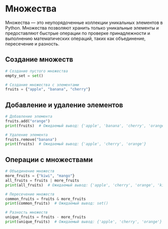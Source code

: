 # Множества

Множества — это неупорядоченные коллекции уникальных элементов в Python. Множества позволяют хранить только уникальные элементы и предоставляют быстрые операции по проверке принадлежности и выполнению математических операций, таких как объединение, пересечение и разность.

## Создание множеств

```python
# Создание пустого множества
empty_set = set()

# Создание множества с элементами
fruits = {"apple", "banana", "cherry"}
```

## Добавление и удаление элементов

```python
# Добавление элемента
fruits.add("orange")
print(fruits)  # Ожидаемый вывод: {'apple', 'banana', 'cherry', 'orange'}

# Удаление элемента
fruits.remove("banana")
print(fruits)  # Ожидаемый вывод: {'apple', 'cherry', 'orange'}
```

## Операции с множествами

```python
# Объединение множеств
more_fruits = {"kiwi", "mango"}
all_fruits = fruits | more_fruits
print(all_fruits)  # Ожидаемый вывод: {'apple', 'cherry', 'orange', 'kiwi', 'mango'}

# Пересечение множеств
common_fruits = fruits & more_fruits
print(common_fruits)  # Ожидаемый вывод: set()

# Разность множеств
unique_fruits = fruits - more_fruits
print(unique_fruits)  # Ожидаемый вывод: {'apple', 'cherry', 'orange'}
```